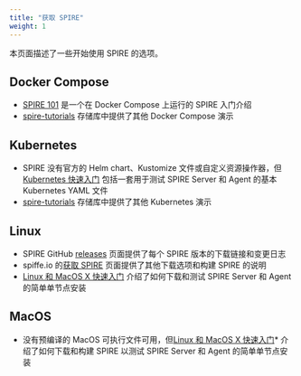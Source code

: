 ```yaml
---
title: "获取 SPIRE"
weight: 1
---
```


本页面描述了一些开始使用 SPIRE 的选项。

## Docker Compose

- [SPIRE 101](https://spiffe.io/docs/latest/try/spire101/) 是一个在 Docker Compose 上运行的 SPIRE 入门介绍
- [spire-tutorials](https://github.com/spiffe/spire-tutorials) 存储库中提供了其他 Docker Compose 演示

## Kubernetes

- SPIRE 没有官方的 Helm chart、Kustomize 文件或自定义资源操作器，但[Kubernetes 快速入门](https://spiffe.io/docs/latest/spire/installing/getting-started-k8s/) 包括一套用于测试 SPIRE Server 和 Agent 的基本 Kubernetes YAML 文件
- [spire-tutorials](https://github.com/spiffe/spire-tutorials) 存储库中提供了其他 Kubernetes 演示

## Linux

- SPIRE GitHub [releases](https://github.com/spiffe/spire/releases) 页面提供了每个 SPIRE 版本的下载链接和变更日志
- spiffe.io 的[获取 SPIRE](https://spiffe.io/downloads/) 页面提供了其他下载选项和构建 SPIRE 的说明
- [Linux 和 MacOS X 快速入门](https://spiffe.io/docs/latest/spire/installing/getting-started-linux-macos-x/) 介绍了如何下载和测试 SPIRE Server 和 Agent 的简单单节点安装

## MacOS

- 没有预编译的 MacOS 可执行文件可用，但[Linux 和 MacOS X 快速入门](https://spiffe.io/docs/latest/spire/installing/getting-started-linux-macos-x/)* 介绍了如何下载和构建 SPIRE 以测试 SPIRE Server 和 Agent 的简单单节点安装